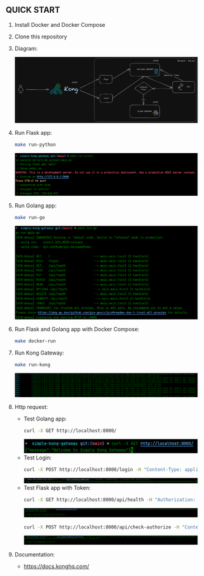 ## QUICK START

1. Install Docker and Docker Compose
2. Clone this repository
3. Diagram:

   ![](images/diagram.png)
5. Run Flask app:

    ```bash
    make run-python
    ```
   ![](images/python.png)
6. Run Golang app:

    ```bash
    make run-go
    ```
   ![](images/go.png)
7. Run Flask and Golang app with Docker Compose:

    ```bash
    make docker-run
    ```
8. Run Kong Gateway:

    ```bash
    make run-kong
    ```
   ![](images/kong.png)
9. Http request:

    - Test Golang app:
        ```bash
        curl -X GET http://localhost:8000/
        ```
      ![](images/test-go.png)
    - Test Login:
        ```bash
        curl -X POST http://localhost:8000/login -H "Content-Type: application/json" -d '{"username": "ngdangkietswe"}'
        ```
      ![](images/test-login.png)
    - Test Flask app with Token:
        ```bash
        curl -X GET http://localhost:8000/api/health -H "Authorization: Bearer {token}" 
        ```
      ![](images/test-python-health.png)
        ```bash
        curl -X POST http://localhost:8000/api/check-authorize -H "Content-Type: application/json" -H "Authorization: Bearer {token}" -d '{"username": "ngdangkietswe"}' 
        ```
      ![](images/test-python-authorize.png)
9. Documentation:
    - https://docs.konghq.com/
